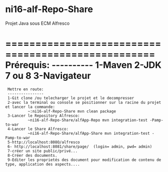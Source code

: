 # ni16-alf-Repo-Share
   Projet Java sous ECM Alfresco

===================================================
     Prérequis:
     ----------
     1-Maven
     2-JDK 7 ou 8
     3-Navigateur
===================================================
     Mettre en route:
     ----------------
     1-Git clone /ou telecharger le projet et le decompresser
     2-avec la terminal ou console se positionner sur la racine du projet et lancer la commande:
              ~:ni16-alf-Repo-Share mvn clean package
     3-Lancer le Repository Alfresco:
              ~ni16-alf-Repo-Share/alfApp-Repo mvn integration-test -Pamp-to-war
     4-Lancer le Share Alfresco:
              ~ni16-alf-Repo-Share/alfApp-Share mvn integration-test -Pamp-to-war
     5-http://localhost:808O/alfresco
     6- http://localhost:8081/share/page/  (login= admin, pwd= admin)
     7-créer un site public/privé...
     8-Créer des documents.
     9-Editer les proprietés des document pour modification de contenu de type, application des aspects....